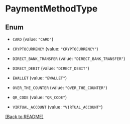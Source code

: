 # PaymentMethodType

## Enum


* `CARD` (value: `"CARD"`)

* `CRYPTOCURRENCY` (value: `"CRYPTOCURRENCY"`)

* `DIRECT_BANK_TRANSFER` (value: `"DIRECT_BANK_TRANSFER"`)

* `DIRECT_DEBIT` (value: `"DIRECT_DEBIT"`)

* `EWALLET` (value: `"EWALLET"`)

* `OVER_THE_COUNTER` (value: `"OVER_THE_COUNTER"`)

* `QR_CODE` (value: `"QR_CODE"`)

* `VIRTUAL_ACCOUNT` (value: `"VIRTUAL_ACCOUNT"`)


[[Back to README]](../../README.md)


